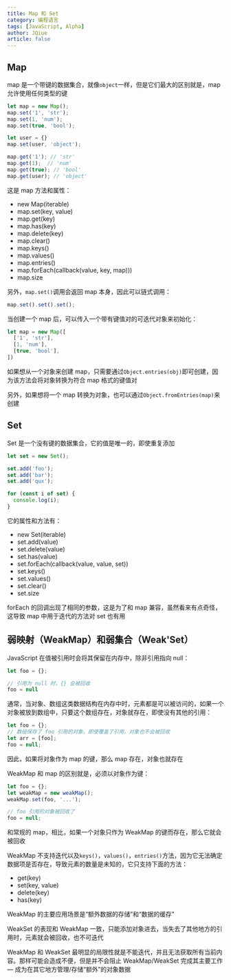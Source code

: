 ```yaml
---
title: Map 和 Set
category: 编程语言
tags: [JavaScript, Alpha]
author: JQiue
article: false
---
```


## Map

map 是一个带键的数据集合，就像`object`一样，但是它们最大的区别就是，map 允许使用任何类型的键

```js
let map = new Map();
map.set('1', 'str');
map.set(1, 'num');
map.set(true, 'bool');

let user = {}
map.set(user, 'object');

map.get('1'); // 'str'
map.get(1);  // 'num'
map.get(true); // 'bool'
map.get(user); // 'object'
```

这是 map 方法和属性：

+ new Map(iterable)
+ map.set(key, value)
+ map.get(key)
+ map.has(key)
+ map.delete(key)
+ map.clear()
+ map.keys()
+ map.values()
+ map.entries()
+ map.forEach(callback(value, key, map)))
+ map.size

另外，`map.set()`调用会返回 map 本身，因此可以链式调用：

```js
map.set().set().set();
```

当创建一个 map 后，可以传入一个带有键值对的可迭代对象来初始化：

```js
let map = new Map([
  ['1', 'str'],
  [1, 'num'],
  [true, 'bool'],
])
```

如果想从一个对象来创建 map，只需要通过`Object.entries(obj)`即可创建，因为该方法会将对象转换为符合 map 格式的键值对

另外，如果想将一个 map 转换为对象，也可以通过`Object.fromEntries(map)`来创建

## Set

Set 是一个没有键的数据集合，它的值是唯一的，即使重复添加

```js
let set = new Set();

set.add('foo');
set.add('bar');
set.add('qux');

for (const i of set) {
  console.log(i);
}
```

它的属性和方法有：

+ new Set(iterable)
+ set.add(value)
+ set.delete(value)
+ set.has(value)
+ set.forEach(callback(value, value, set))
+ set.keys()
+ set.values()
+ set.clear()
+ set.size

forEach 的回调出现了相同的参数，这是为了和 map 兼容，虽然看来有点奇怪，这导致 map 中用于迭代的方法对 set 也有用

## 弱映射（WeakMap）和弱集合（Weak'Set）

JavaScript 在值被引用时会将其保留在内存中，除非引用指向 null：

```js
let foo = {};

// 引用为 null 时，{} 会被回收
foo = null
```

通常，当对象、数组这类数据结构在内存中时，元素都是可以被访问的，如果一个对象被放到数组中，只要这个数组存在，对象就存在，即使没有其他的引用：

```js
let foo = {};
// 数组保存了 foo 引用的对象，即使覆盖了引用，对象也不会被回收
let arr = [foo];
foo = null;
```

因此，如果将对象作为 map 的键，那么 map 存在，对象也就存在

WeakMap 和 map 的区别就是，必须以对象作为键：

```js
let foo = {};
let weakMap = new weakMap();
weakMap.set(foo, '...');

// foo 引用的对象被回收了
foo = null;
```

和常规的 map，相比，如果一个对象只作为 WeakMap 的键而存在，那么它就会被回收

WeakMap 不支持迭代以及`keys()`，`values()`，`entries()`方法，因为它无法确定数据项是否存在，导致元素的数量是未知的，它只支持下面的方法：

+ get(key)
+ set(key, value)
+ delete(key)
+ has(key)

WeakMap 的主要应用场景是“额外数据的存储”和“数据的缓存”

WeakSet 的表现和 WeakMap 一致，只能添加对象进去，当失去了其他地方的引用时，元素就会被回收，也不可迭代

WeakMap 和 WeakSet 最明显的局限性就是不能迭代，并且无法获取所有当前内容。那样可能会造成不便，但是并不会阻止 WeakMap/WeakSet 完成其主要工作 — 成为在其它地方管理/存储“额外”的对象数据
